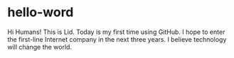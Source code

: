# hello-word
Hi Humans!
This is Lid. Today is my first time using GitHub. I hope to enter the first-line Internet company in the next three years. I believe technology will change the world.
